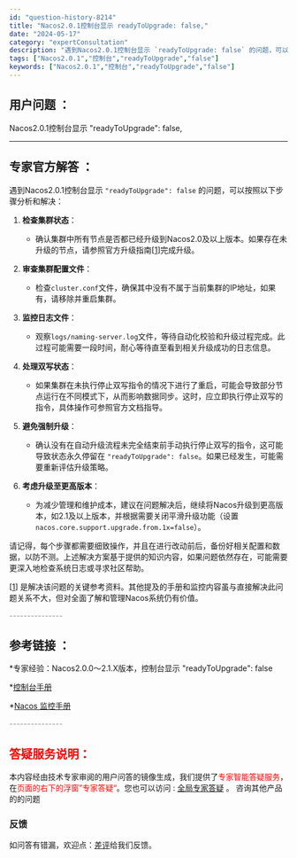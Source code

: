 ```yaml
---
id: "question-history-8214"
title: "Nacos2.0.1控制台显示 readyToUpgrade: false,"
date: "2024-05-17"
category: "expertConsultation"
description: "遇到Nacos2.0.1控制台显示 `readyToUpgrade: false` 的问题，可以按照以下步骤分析和解决：1. **检查集群状态**：   - 确认集群中所有节点是否都已经升级到Nacos2.0及以上版本。如果存在未升级的节点，请参照官方升级指南[[1](https://nacos.i"
tags: ["Nacos2.0.1","控制台","readyToUpgrade","false"]
keywords: ["Nacos2.0.1","控制台","readyToUpgrade","false"]
---
```


## 用户问题 ： 
 Nacos2.0.1控制台显示 "readyToUpgrade": false,  

---------------
## 专家官方解答 ：

遇到Nacos2.0.1控制台显示 `"readyToUpgrade": false` 的问题，可以按照以下步骤分析和解决：

1. **检查集群状态**：
   - 确认集群中所有节点是否都已经升级到Nacos2.0及以上版本。如果存在未升级的节点，请参照官方升级指南[[1](https://nacos.io/docs/latest/upgrading/200-upgrading/)]完成升级。

2. **审查集群配置文件**：
   - 检查`cluster.conf`文件，确保其中没有不属于当前集群的IP地址，如果有，请移除并重启集群。

3. **监控日志文件**：
   - 观察`logs/naming-server.log`文件，等待自动化校验和升级过程完成。此过程可能需要一段时间，耐心等待直至看到相关升级成功的日志信息。

4. **处理双写状态**：
   - 如果集群在未执行停止双写指令的情况下进行了重启，可能会导致部分节点运行在不同模式下，从而影响数据同步。这时，应立即执行停止双写的指令，具体操作可参照官方文档指导。

5. **避免强制升级**：
   - 确认没有在自动升级流程未完全结束前手动执行停止双写的指令，这可能导致状态永久停留在 `"readyToUpgrade": false`。如果已经发生，可能需要重新评估升级策略。

6. **考虑升级至更高版本**：
   - 为减少管理和维护成本，建议在问题解决后，继续将Nacos升级到更高版本，如2.1及以上版本，并根据需要关闭平滑升级功能（设置`nacos.core.support.upgrade.from.1x=false`）。

请记得，每个步骤都需要细致操作，并且在进行改动前后，备份好相关配置和数据，以防不测。上述解决方案基于提供的知识内容，如果问题依然存在，可能需要更深入地检查系统日志或寻求社区帮助。

[[1](https://nacos.io/docs/latest/upgrading/200-upgrading/)] 是解决该问题的关键参考资料。其他提及的手册和监控内容虽与直接解决此问题关系不大，但对全面了解和管理Nacos系统仍有价值。


<font color="#949494">---------------</font> 


## 参考链接 ：

*专家经验：Nacos2.0.0～2.1.X版本，控制台显示 "readyToUpgrade": false 
 
 *[控制台手册](https://nacos.io/docs/latest/guide/admin/console-guide)
 
 *[Nacos 监控手册](https://nacos.io/docs/latest/guide/admin/monitor-guide)


 <font color="#949494">---------------</font> 
 


## <font color="#FF0000">答疑服务说明：</font> 

本内容经由技术专家审阅的用户问答的镜像生成，我们提供了<font color="#FF0000">专家智能答疑服务</font>，在<font color="#FF0000">页面的右下的浮窗”专家答疑“</font>。您也可以访问 : [全局专家答疑](https://answer.opensource.alibaba.com/docs/intro) 。 咨询其他产品的的问题

### 反馈
如问答有错漏，欢迎点：[差评](https://ai.nacos.io/user/feedbackByEnhancerGradePOJOID?enhancerGradePOJOId=13571)给我们反馈。
